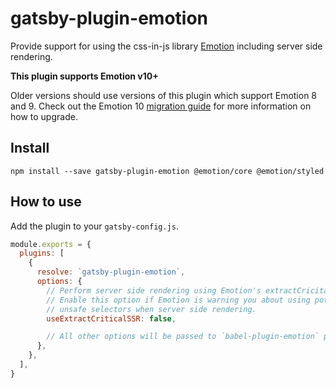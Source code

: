 # gatsby-plugin-emotion

Provide support for using the css-in-js library
[Emotion](https://github.com/emotion-js/emotion) including server side
rendering.

**This plugin supports Emotion v10+**

Older versions should use versions of this plugin which support Emotion 8 and 9. Check out the Emotion 10 [migration
guide](https://emotion.sh/docs/migrating-to-emotion-10#incremental-migration) for more information on how to upgrade.

## Install

```
npm install --save gatsby-plugin-emotion @emotion/core @emotion/styled
```

## How to use

Add the plugin to your `gatsby-config.js`.

```js
module.exports = {
  plugins: [
    {
      resolve: `gatsby-plugin-emotion`,
      options: {
        // Perform server side rendering using Emotion's extractCricital API.
        // Enable this option if Emotion is warning you about using potentially
        // unsafe selectors when server side rendering.
        useExtractCriticalSSR: false,

        // All other options will be passed to `babel-plugin-emotion` plugin.
      },
    },
  ],
}
```
